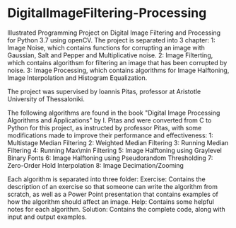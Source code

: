 # DigitalImageFiltering-Processing
Illustrated Programming Project on Digital Image Filtering and Processing for Python 3.7 using openCV.
The project is separated into 3 chapter:
1: Image Noise, which contains functions for corrupting an image with Gaussian, Salt and Pepper and Multiplicative noise.
2: Image Filterting, which contains algorithsm for filtering an image that has been corrupted by noise.
3: Image Processing, which contains algorithms for Image Halftoning, Image Interpolation and Histogram Equalization.

The project was supervised by Ioannis Pitas, professor at Aristotle University of Thessaloniki.

The following algorithms are found in the book "Digital Image Processing Algorithms and Applications" by I. Pitas and were converted from C to Python for this project, as instructed by professor Pitas, with some modifications made to improve their performance and effectiveness:
1: Multistage Median Filtering
2: Weighted Median Filtering
3: Running Median Filtering
4: Running Max\min Filtering
5: Image Halftoning using Graylevel Binary Fonts
6: Image Halftoning using Pseudorandom Thresholding
7: Zero-Order Hold Interpolation
8: Image Decimation/Zooming

Each algorithm is separated into three folder:
Exercise: Contains the description of an exercise so that someone can write the algorithm from scratch, as well as a Power Point presentation that contains examples of how the algorithm should affect an image.
Help: Contains some helpful notes for each algorithm.
Solution: Contains the complete code, along with input and output examples.
